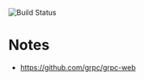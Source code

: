 ![Build Status](https://github.com/jaaaco/physio-client-2-rtk/workflows/Deployment/badge.svg)

# Notes

* https://github.com/grpc/grpc-web
